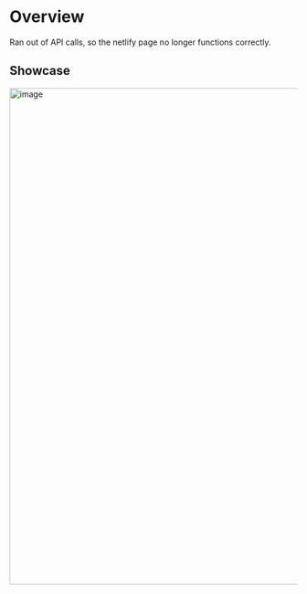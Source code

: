 <h1>Overview</h1>

<p>Ran out of API calls, so the netlify page no longer functions correctly.</p>

<h2>Showcase</h2>

<img width="753" height="869" alt="image" src="https://github.com/user-attachments/assets/9bad9dfb-0b91-462c-acff-776380bdaa3e" />
